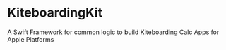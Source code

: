 # KiteboardingKit
A Swift Framework for common logic to build Kiteboarding Calc Apps for Apple Platforms
